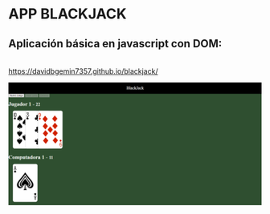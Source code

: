 # APP BLACKJACK

## Aplicación básica en javascript con DOM:
\
https://davidbgemin7357.github.io/blackjack/

![MarineGEO circle logo](/image.png "BlackJack")